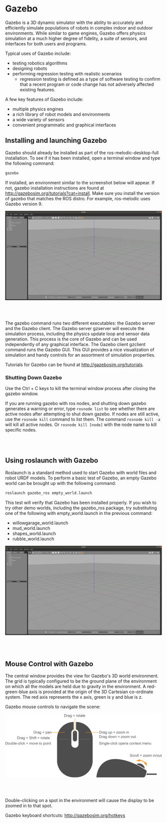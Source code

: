 # Gazebo

Gazebo is a 3D dynamic simulator with the ability to accurately and efficiently simulate populations of robots in complex indoor and outdoor environments. While similar to game engines, Gazebo offers physics simulation at a much higher degree of fidelity, a suite of sensors, and interfaces for both users and programs.

Typical uses of Gazebo include:

- testing robotics algorithms
- designing robots
- performing regression testing with realistic scenarios
  - regression testing is defined as a type of software testing to confirm that a recent program or code change has not adversely affected existing features.

A few key features of Gazebo include:

- multiple physics engines
- a rich library of robot models and environments
- a wide variety of sensors
- convenient programmatic and graphical interfaces


## Installing and launching Gazebo

Gazebo should already be installed as part of the ros-melodic-desktop-full installation. To see if it has been installed, open a terminal window and type the following command:

```bash
gazebo
```

If installed, an environment similar to the screenshot below will appear. If not, gazebo installation instructions are found at http://gazebosim.org/tutorials?cat=install. Make sure you install the version of gazebo that matches the ROS distro. For example, ros-melodic uses Gazebo version 9.

![gazebo](./images/gazebo.png)

</br></br>

The gazebo command runs two different executables: the Gazebo server and the Gazebo client. The Gazebo server gzserver will execute the simulation process, including the physics update loop and sensor data generation. This process is the core of Gazebo and can be used independently of any graphical interface. The Gazebo client gzclient command runs the Gazebo GUI. This GUI provides a nice visualization of simulation and handy controls for an assortment of simulation properties.

Tutorials for Gazebo can be found at http://gazebosim.org/tutorials.

### Shutting Down Gazebo

Use the Ctrl + C keys to kill the terminal window process after closing the gazebo window.

If you are running gazebo with ros nodes, and shutting down gazebo generates a warning or error, type ```rosnode list``` to see whether there are active nodes after attempting to shut down gazebo. If nodes are still active, use the ```rosnode kill``` command to list them. The command ```rosnode kill -a``` will kill all active nodes. Or ```rosnode kill [node]``` with the node name to kill specific nodes.

</br></br>

## Using roslaunch with Gazebo

Roslaunch is a standard method used to start Gazebo with world files and robot URDF models. To perform a basic test of Gazebo, an empty Gazebo world can be brought up with the following command:

```bash
roslaunch gazebo_ros empty_world.launch
```

This test will verify that Gazebo has been installed properly. If you wish to try other demo worlds, including the gazebo_ros package, try substituting one of the following with empty_world.launch in the previous command:

- willowgarage_world.launch
- mud_world.launch
- shapes_world.launch 
- rubble_world.launch

![gazebo](./images/gazebo_empty_world.png)

</br></br>


## Mouse Control with Gazebo

The central window provides the view for Gazebo's 3D world environment. The grid is typically configured to be the ground plane of the environment on which all the models are held due to gravity in the environment. A red-green-blue axis is provided at the origin of the 3D Cartesian co-ordinate system. The red axis represents the x axis, green is y and blue is z.

Gazebo mouse controls to navigate the scene:

![gazebo](./images/mouse_control.png)

</br></br>

Double-clicking on a spot in the environment will cause the display to be zoomed in to that spot.

Gazebo keyboard shortcuts: http://gazebosim.org/hotkeys